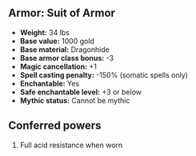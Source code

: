## Armor: Suit of Armor

- **Weight:** 34 lbs
- **Base value:** 1000 gold
- **Base material:** Dragonhide
- **Base armor class bonus:** -3
- **Magic cancellation:** +1
- **Spell casting penalty:** -150% (somatic spells only)
- **Enchantable:** Yes
- **Safe enchantable level:** +3 or below
- **Mythic status:** Cannot be mythic

## Conferred powers

1. Full acid resistance when worn
